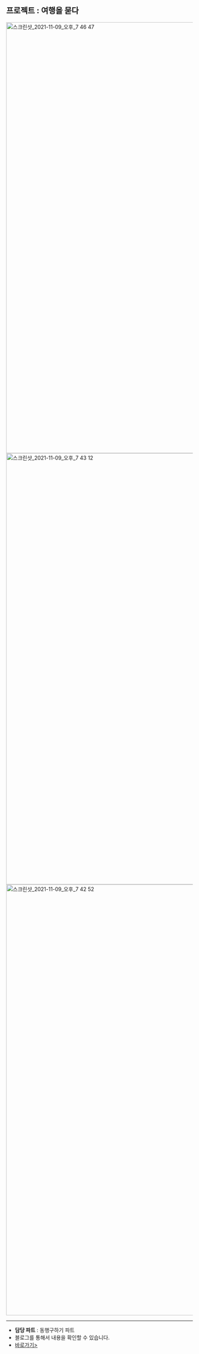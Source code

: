 <h2>프로젝트 : 여행을 묻다</h2>
<img width="1160" alt="스크린샷_2021-11-09_오후_7 46 47" src="https://user-images.githubusercontent.com/82820237/141256808-6337fb1f-8584-436b-9c60-228a989836e6.png">
<img width="1161" alt="스크린샷_2021-11-09_오후_7 43 12" src="https://user-images.githubusercontent.com/82820237/141256713-3b00dec1-0327-4904-8944-3b2cecb6b72f.png">
<img width="1160" alt="스크린샷_2021-11-09_오후_7 42 52" src="https://user-images.githubusercontent.com/82820237/141256726-ea84cf26-8a73-4f10-801c-69148e249aee.png">
<hr>
<ul>
  <li><b>담당 파트</b> : 동행구하기 파트</li>
  <li>블로그를 통해서 내용을 확인할 수 있습니다.</li>
  <li><a href="https://blog.naver.com/kangactor123/222563346394">바로가기></a></li>
</ul>
